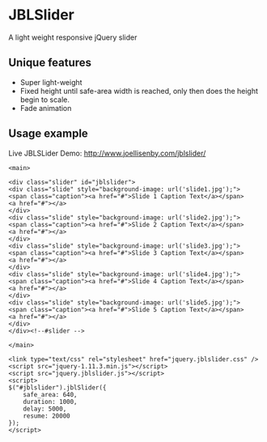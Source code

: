 # JBLSlider
A light weight responsive jQuery slider

Unique features
---------------
* Super light-weight
* Fixed height until safe-area width is reached, only then does the height begin to scale.
* Fade animation

Usage example
-----

Live JBLSLider Demo: http://www.joellisenby.com/jblslider/

```
<main>

<div class="slider" id="jblslider">
<div class="slide" style="background-image: url('slide1.jpg');">
<span class="caption"><a href="#">Slide 1 Caption Text</a></span>
<a href="#"></a>
</div>
<div class="slide" style="background-image: url('slide2.jpg');">
<span class="caption"><a href="#">Slide 2 Caption Text</a></span>
<a href="#"></a>
</div>
<div class="slide" style="background-image: url('slide3.jpg');">
<span class="caption"><a href="#">Slide 3 Caption Text</a></span>
<a href="#"></a>
</div>
<div class="slide" style="background-image: url('slide4.jpg');">
<span class="caption"><a href="#">Slide 4 Caption Text</a></span>
<a href="#"></a>
</div>
<div class="slide" style="background-image: url('slide5.jpg');">
<span class="caption"><a href="#">Slide 5 Caption Text</a></span>
<a href="#"></a>
</div>
</div><!--#slider -->

</main>

<link type="text/css" rel="stylesheet" href="jquery.jblslider.css" />
<script src="jquery-1.11.3.min.js"></script>
<script src="jquery.jblslider.js"></script>
<script>
$("#jblslider").jblSlider({
	safe_area: 640,
	duration: 1000,
	delay: 5000,
	resume: 20000
});
</script>
```

